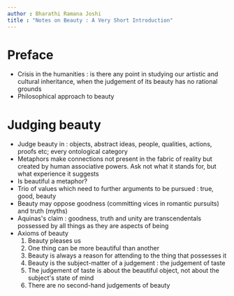 ```yaml
---
author : Bharathi Ramana Joshi
title : "Notes on Beauty : A Very Short Introduction"
---
```


# Preface

- Crisis in the humanities : is there any point in studying our artistic and
    cultural inheritance, when the judgement of its beauty has no rational
    grounds
- Philosophical approach to beauty

# Judging beauty

- Judge beauty in : objects, abstract ideas, people, qualities, actions, proofs
  etc; every ontological category
- Metaphors make connections not present in the fabric of reality but created by
    human associative powers. Ask not what it stands for, but what experience it
    suggests
- Is beautiful a metaphor?
- Trio of values which need to further arguments to be pursued : true, good,
    beauty
- Beauty may oppose goodness (committing vices in romantic pursuits) and truth (myths)
- Aquinas's claim : goodness, truth and unity are transcendentals possessed by
    all things as they are aspects of being
- Axioms of beauty
    1. Beauty pleases us
    2. One thing can be more beautiful than another
    3. Beauty is always a reason for attending to the thing that possesses it
    4. Beauty is the subject-matter of a judgement : the judgement of taste
    5. The judgement of taste is about the beautiful object, not about the
       subject's state of mind
    6. There are no second-hand judgements of beauty
